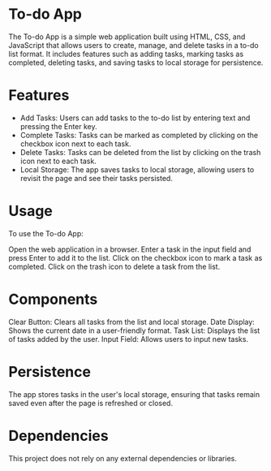 # To-do App
The To-do App is a simple web application built using HTML, CSS, and JavaScript that allows users to create, manage, and delete tasks in a to-do list format. It includes features such as adding tasks, marking tasks as completed, deleting tasks, and saving tasks to local storage for persistence.

# Features
- Add Tasks: Users can add tasks to the to-do list by entering text and pressing the Enter key.
- Complete Tasks: Tasks can be marked as completed by clicking on the checkbox icon next to each task.
- Delete Tasks: Tasks can be deleted from the list by clicking on the trash icon next to each task.
- Local Storage: The app saves tasks to local storage, allowing users to revisit the page and see their tasks persisted.

# Usage
To use the To-do App:

Open the web application in a browser.
Enter a task in the input field and press Enter to add it to the list.
Click on the checkbox icon to mark a task as completed.
Click on the trash icon to delete a task from the list.

# Components

Clear Button: Clears all tasks from the list and local storage.
Date Display: Shows the current date in a user-friendly format.
Task List: Displays the list of tasks added by the user.
Input Field: Allows users to input new tasks.

# Persistence
The app stores tasks in the user's local storage, ensuring that tasks remain saved even after the page is refreshed or closed.

# Dependencies
This project does not rely on any external dependencies or libraries.
